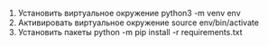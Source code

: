 1. Установить виртуальное окружение python3 -m venv env
2. Активировать виртуальное окружение source env/bin/activate
3. Установить пакеты python -m pip install -r requirements.txt